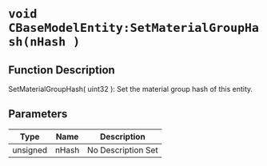 # `void CBaseModelEntity:SetMaterialGroupHash(nHash )`
## Function Description
SetMaterialGroupHash( uint32 ): Set the material group hash of this entity.
## Parameters
Type|Name|Description
--|--|--
unsigned|nHash|No Description Set
